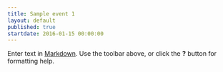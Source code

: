 ```yaml
---
title: Sample event 1
layout: default
published: true
startdate: 2016-01-15 00:00:00
---
```


Enter text in [Markdown](http://daringfireball.net/projects/markdown/). Use the toolbar above, or click the **?** button for formatting help.